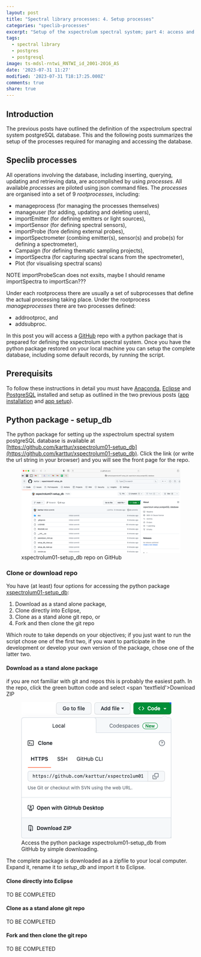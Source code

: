 ```yaml
---
layout: post
title: "Spectral library processes: 4. Setup processes"
categories: "speclib-processes"
excerpt: "Setup of the xspectrolum spectral system; part 4: access and setup the python package db_setup"
tags:
  - spectral library
  - postgres
  - postgresql
image: ts-mdsl-rntwi_RNTWI_id_2001-2016_AS
date: '2023-07-31 11:27'
modified: '2023-07-31 T18:17:25.000Z'
comments: true
share: true
---
```


## Introduction

The previous posts have outlined the definition of the xspectrolum spectral system postgreSQL database. This and the following posts summarizes the setup of the processes required for managing and accessing the database.

## Speclib processes

All operations involving the database, including inserting, querying, updating and retrieving data, are accomplished by using _processes_. All available _processes_ are piloted using <span class='file'>json</span> command files. The _processes_ are organised into a set of 9 _rootprocesses_, including:

- manageprocess (for managing the processes themselves)
- manageuser (for adding, updating and deleting users),
- importEmitter (for defining emitters or light sources),
- importSensor (for defining spectral sensors),
- importProbe (fore defining external probes),
- importSpectrometer (combing emitter(s), sensor(s) and probe(s) for defining a spectrometer),
- Campaign (for defining thematic sampling projects),
- importSpectra (for capturing spectral scans from the spectrometer),
- Plot (for visualising spectral scans)

NOTE importProbeScan does not exsits, maybe I should rename importSpectra to importScan???

Under each rootprocess there are usually a set of subprocesses that define the actual processing taking place. Under the rootprocess _manageprocesses_ there are two processes defined:
- addrootproc, and
- addsubproc.

In this post you will access a [GitHub](https://github.com) repo with a python package that is prepared for defining the xspectrolum spectral system. Once you have the python package restored on your local machine you can setup the complete database, including some default records, by running the script.

## Prerequisits

To follow these instructions in detail you must have [Anaconda](https://www.anaconda.com/), [Eclipse](https://www.eclipse.org) and [PostgreSQL](https://www.postgresql.org/) installed and setup as outlined in the two previous posts ([app installation](../speclib-setup_01appinstall) and [app setup](../speclib-setup_01appsetup)).

## Python package - setup_db

The python package for setting up the xspectrolum spectral system postgreSQL database is available at [https://github.com/karttur/xspectrolum01-setup_db](https://github.com/karttur/xspectrolum01-setup_db). Click the link (or write the url string in your browser) and you will see the front page for the repo.

<figure>
<img src="../../images/xspectrolum01-setup_db_01githubrepo.png">
<figcaption>xspectrolum01-setup_db repo on GitHub</figcaption>
</figure>

### Clone or download repo

You have (at least) four options for accessing the python package [xspectrolum01-setup_db](https://github.com/karttur/xspectrolum01-setup_db):

1. Download as a stand alone package,
2. Clone directly into Eclipse,
3. Clone as a stand alone git repo, or
4. Fork and then clone the git repo

Which route to take depends on your objectives; if you just want to run the script chose one of the first two, if you want to participate in the development or develop your own version of the package, chose one of the latter two.

#### Download as a stand alone package

if you are not familiar with git and repos this is probably the easiest path. In the repo, click the green button <span class='button'>code</span> and select <span 'textfield'>Download ZIP</span>

<figure>
<img src="../../images/xspectrolum01-setup_db_02downloadzip.png">
<figcaption>Access the python package xspectrolum01-setup_db from GitHub by simple downloading.</figcaption>
</figure>

The complete package is downloaded as a zipfile to your local computer. Expand it, rename it to _setup_db_ and import it to Eclipse.

#### Clone directly into Eclipse

TO BE COMPLETED

#### Clone as a stand alone git repo

TO BE COMPLETED

#### Fork and then clone the git repo

TO BE COMPLETED
